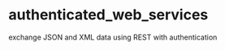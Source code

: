 authenticated_web_services
==========================

exchange JSON and XML data using REST with authentication
